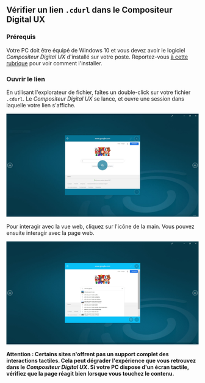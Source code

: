 ## Vérifier un lien `.cdurl` dans le Compositeur Digital UX

### Prérequis

Votre PC doit être équipé de Windows 10 et vous devez avoir le logiciel *Compositeur Digital UX* d'installé sur votre poste. Reportez-vous [à cette rubrique](https://doc.compositeurdigital.com/UX/fr/gettingstarted/) pour voir comment l'installer.

### Ouvrir le lien

En utilisant l'explorateur de fichier, faîtes un double-click sur votre fichier `.cdurl`. Le *Compositeur Digital UX* se lance, et ouvre une session dans laquelle votre lien s'affiche. 

![Votre lien s'ouvre dans le Compositeur Digital UX](../../img/check_cdurl_1.JPG)

Pour interagir avec la vue web, cliquez sur l'icône de la main. Vous pouvez ensuite interagir avec la page web. 

![Vous pouvez interagir avec la page web](../../img/check_cdurl_2.JPG)

**Attention : Certains sites n'offrent pas un support complet des interactions tactiles. Cela peut dégrader l'expérience que vous retrouvez dans le *Compositeur Digital UX*. Si votre PC dispose d'un écran tactile, vérifiez que la page réagit bien lorsque vous touchez le contenu.**

